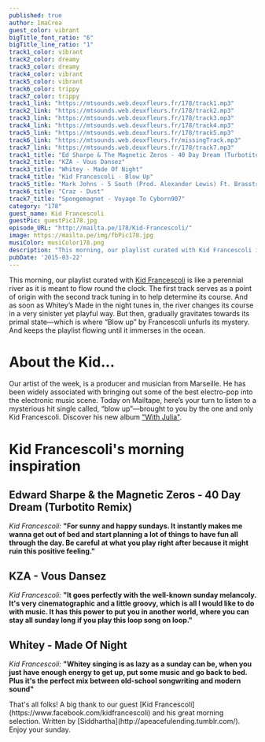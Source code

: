 ```yaml
---
published: true
author: ImaCrea
guest_color: vibrant
bigTitle_font_ratio: "6"
bigTitle_line_ratio: "1"
track1_color: vibrant
track2_color: dreamy
track3_color: dreamy
track4_color: vibrant
track5_color: vibrant
track6_color: trippy
track7_color: trippy
track1_link: "https://mtsounds.web.deuxfleurs.fr/178/track1.mp3"
track2_link: "https://mtsounds.web.deuxfleurs.fr/178/track2.mp3"
track3_link: "https://mtsounds.web.deuxfleurs.fr/178/track3.mp3"
track4_link: "https://mtsounds.web.deuxfleurs.fr/178/track4.mp3"
track5_link: "https://mtsounds.web.deuxfleurs.fr/178/track5.mp3"
track6_link: "https://mtsounds.web.deuxfleurs.fr/missingTrack.mp3"
track7_link: "https://mtsounds.web.deuxfleurs.fr/178/track7.mp3"
track1_title: "Ed Sharpe & The Magnetic Zeros - 40 Day Dream (Turbotito Rmx)"
track2_title: "KZA - Vous Dansez"
track3_title: "Whitey - Made Of Night"
track4_title: "Kid Francescoli - Blow Up"
track5_title: "Mark Johns - 5 South (Prod. Alexander Lewis) Ft. Brasstracks"
track6_title: "Craz - Dust"
track7_title: "Spongemagnet - Voyage To Cyborn907"
category: "178"
guest_name: Kid Francescoli
guestPic: guestPic178.jpg
episode_URL: "http://mailta.pe/178/Kid-Francescoli/"
image: https://mailta.pe/img/fbPic178.jpg
musiColor: musiColor178.png
description: "This morning, our playlist curated with Kid Francescoli is like a perennial river as it is meant to flow round the clock. The first track serves as a point of origin. And subsequently, the second track is where the river determines its course. There comes a point where it slows down and rests as Chet Baker’s “Almost Blow” tunes in. But then, gradually gravitates towards its primal state—which is where “Blow up” by Francescoli, unfurls its mystery. And keeps the playlist flowing until it immerses in the ocean."
pubDate: '2015-03-22'
---
```


This morning, our playlist curated with [Kid Francescoli](https://www.facebook.com/kidfrancescoli) is like a perennial river as it is meant to flow round the clock. The first track serves as a point of origin with the second track tuning in to help determine its course. And as soon as Whitey’s Made in the night tunes in, the river changes its course in a very sinister yet playful way.  But then, gradually gravitates towards its primal state—which is where “Blow up” by Francescoli unfurls its mystery. And keeps the playlist flowing until it immerses in the ocean.

# About the Kid...

Our artist of the week, is a producer and musician from Marseille. He has been widely associated with bringing out some of the best electro-pop into the electronic music scene. Today on Mailtape, here’s your turn to listen to a mysterious hit single called, “blow up”—brought to you by the one and only Kid Francescoli. Discover his new album ["With Julia"](http://kidfrancescoli.com/).


# Kid Francescoli's morning inspiration

## Edward Sharpe & the Magnetic Zeros - 40 Day Dream (Turbotito Remix)
_Kid Francescoli:_ **"**For sunny and happy sundays. It instantly makes me wanna get out of bed and start planning a lot of things to have fun all through the day.
Be careful at what you play right after because it might ruin this positive feeling.**"**

## KZA - Vous Dansez
_Kid Francescoli:_ **"**It goes perfectly with the well-known sunday melancoly.
It's very cinematographic and a little groovy, which is all I would like to do with music.
It has this power to put you in another world, where you can stay all sunday long if you play this loop song on loop.**"**

## Whitey - Made Of Night
_Kid Francescoli:_ **"**Whitey singing is as lazy as a sunday can be, when you just have enough energy to get up, put some music and go back to bed. Plus it's the perfect mix between old-school songwriting and modern sound**"**

<p id="outroduction">That's all folks! A big thank to our guest [Kid Francescoli](https://www.facebook.com/kidfrancescoli) and his great morning selection. Written by [Siddhartha](http://apeacefulending.tumblr.com/).
Enjoy your sunday.
</p>